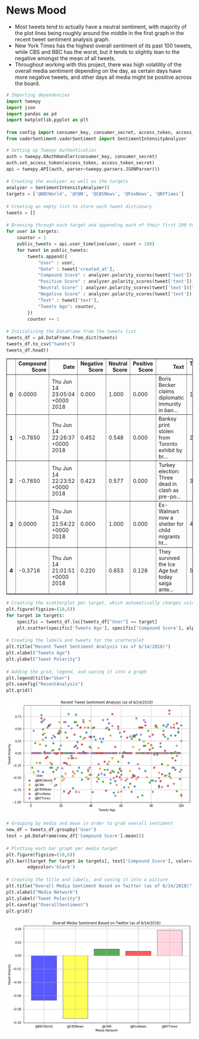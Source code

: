 
# News Mood

* Most tweets tend to actually have a neutral sentiment, with majority of the plot lines being roughly around the middle in the first graph  in the recent tweet sentiment analysis graph.
* New York Times has the highest overall sentiment of its past 100 tweets, while CBS and BBC has the worst, but it tends to slightly lean to the negative amongst the mean of all tweets.
* Throughout working with this project, there was high volatility of the overall media sentiment depending on the day, as certain days have more negative tweets, and other days all media might be positive across the board.


```python
# Importing dependencies
import tweepy
import json
import pandas as pd
import matplotlib.pyplot as plt

from config import consumer_key, consumer_secret, access_token, access_token_secret
from vaderSentiment.vaderSentiment import SentimentIntensityAnalyzer
```


```python
# Setting up Tweepy Authentication
auth = tweepy.OAuthHandler(consumer_key, consumer_secret)
auth.set_access_token(access_token, access_token_secret)
api = tweepy.API(auth, parser=tweepy.parsers.JSONParser())

# Creating the analyzer as well as the targets
analyzer = SentimentIntensityAnalyzer()
targets = ['@BBCWorld', '@CNN', '@CBSNews', '@FoxNews', '@NYTimes']

# Creating an empty list to store each tweet dictionary
tweets = []

# Browsing through each target and appending each of their first 100 tweets
for user in targets:
    counter = 1
    public_tweets = api.user_timeline(user, count = 100)
    for tweet in public_tweets:
        tweets.append({
            "User" : user,
            "Date" : tweet['created_at'],
            "Compound Score" : analyzer.polarity_scores(tweet['text'])["compound"],
            "Positive Score" : analyzer.polarity_scores(tweet['text'])["pos"], 
            "Neutral Score" : analyzer.polarity_scores(tweet['text'])["neu"],
            "Negative Score" : analyzer.polarity_scores(tweet['text'])["neg"],       
            "Text" : tweet['text'],
            "Tweets Ago": counter,
        })
        counter += 1

# Initializing the DataFrame from the tweets list
tweets_df = pd.DataFrame.from_dict(tweets)
tweets_df.to_csv("tweets")
tweets_df.head()
```




<div>
<style scoped>
    .dataframe tbody tr th:only-of-type {
        vertical-align: middle;
    }

    .dataframe tbody tr th {
        vertical-align: top;
    }

    .dataframe thead th {
        text-align: right;
    }
</style>
<table border="1" class="dataframe">
  <thead>
    <tr style="text-align: right;">
      <th></th>
      <th>Compound Score</th>
      <th>Date</th>
      <th>Negative Score</th>
      <th>Neutral Score</th>
      <th>Positive Score</th>
      <th>Text</th>
      <th>Tweets Ago</th>
      <th>User</th>
    </tr>
  </thead>
  <tbody>
    <tr>
      <th>0</th>
      <td>0.0000</td>
      <td>Thu Jun 14 23:05:04 +0000 2018</td>
      <td>0.000</td>
      <td>1.000</td>
      <td>0.000</td>
      <td>Boris Becker claims diplomatic immunity in ban...</td>
      <td>1</td>
      <td>@BBCWorld</td>
    </tr>
    <tr>
      <th>1</th>
      <td>-0.7650</td>
      <td>Thu Jun 14 22:26:37 +0000 2018</td>
      <td>0.452</td>
      <td>0.548</td>
      <td>0.000</td>
      <td>Banksy print stolen from Toronto exhibit by br...</td>
      <td>2</td>
      <td>@BBCWorld</td>
    </tr>
    <tr>
      <th>2</th>
      <td>-0.7650</td>
      <td>Thu Jun 14 22:23:52 +0000 2018</td>
      <td>0.423</td>
      <td>0.577</td>
      <td>0.000</td>
      <td>Turkey election: Three dead in clash as pre-po...</td>
      <td>3</td>
      <td>@BBCWorld</td>
    </tr>
    <tr>
      <th>3</th>
      <td>0.0000</td>
      <td>Thu Jun 14 21:54:22 +0000 2018</td>
      <td>0.000</td>
      <td>1.000</td>
      <td>0.000</td>
      <td>Ex-Walmart now a shelter for child migrants ht...</td>
      <td>4</td>
      <td>@BBCWorld</td>
    </tr>
    <tr>
      <th>4</th>
      <td>-0.3716</td>
      <td>Thu Jun 14 21:01:51 +0000 2018</td>
      <td>0.220</td>
      <td>0.653</td>
      <td>0.128</td>
      <td>They survived the Ice Age but today saiga ante...</td>
      <td>5</td>
      <td>@BBCWorld</td>
    </tr>
  </tbody>
</table>
</div>




```python
# Creating the scatterplot per target, which automatically changes colors
plt.figure(figsize=(10,6))
for target in targets:
    specific = tweets_df.loc[tweets_df["User"] == target]
    plt.scatter(specific['Tweets Ago'], specific['Compound Score'], alpha=0.75, label = target)

# Creating the labels and tweets for the scatterplot
plt.title("Recent Tweet Sentiment Analysis (as of 6/14/2018)")
plt.xlabel("Tweets Ago")
plt.ylabel("Tweet Polarity")

# Adding the grid, legend, and saving it into a graph
plt.legend(title="User")
plt.savefig("RecentAnalysis")
plt.grid()
```


![png](output_4_0.png)



```python
# Grouping by media and mean in order to grab overall sentiment
new_df = tweets_df.groupby('User')
test = pd.DataFrame(new_df['Compound Score'].mean())

# Plotting each bar graph per media target
plt.figure(figsize=(10,6))
plt.bar([target for target in targets], test['Compound Score'], color=['blue', 'green', 'yellow', 'red', 'pink'], alpha=0.65,\
        edgecolor='black')

# Creating the title and labels, and saving it into a picture
plt.title("Overall Media Sentiment Based on Twitter (as of 6/14/2018)")
plt.xlabel("Media Network")
plt.ylabel("Tweet Polarity")
plt.savefig("OverallSentiment")
plt.grid()
```


![png](output_5_0.png)

